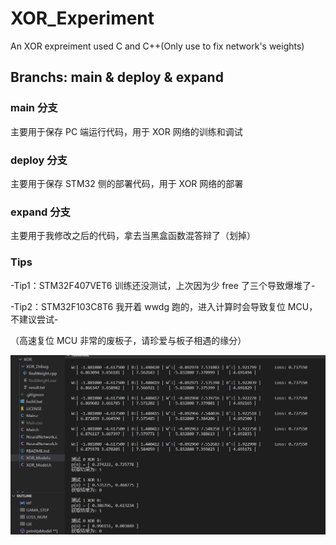 # XOR_Experiment
An XOR expreiment used C and C++(Only use to fix network's weights)

## Branchs: main & deploy & expand

### main 分支
主要用于保存 PC 端运行代码，用于 XOR 网络的训练和调试

### deploy 分支
主要用于保存 STM32 侧的部署代码，用于 XOR 网络的部署

### expand 分支
主要用于我修改之后的代码，拿去当黑盒函数混答辩了（划掉）

### Tips
-Tip1：STM32F407VET6 训练还没测试，上次因为少 free 了三个导致爆堆了-

-Tip2：STM32F103C8T6 我开着 wwdg 跑的，进入计算时会导致复位 MCU，不建议尝试-

（高速复位 MCU 非常的废板子，请珍爱与板子相遇的缘分）

![image](https://github.com/hhhhc-da/XOR_Experiment/blob/main/vs.png)
